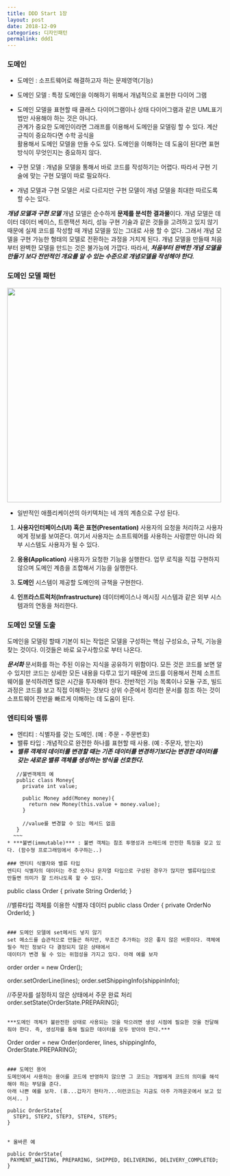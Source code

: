 ```yaml
---
title: DDD Start 1장
layout: post
date: 2018-12-09
categories: 디자인패턴
permalink: ddd1
---
```


### 도메인

* 도메인 : 소프트웨어로 해결하고자 하는 문제영역(기능)

* 도메인 모델 : 특정 도메인을 이해하기 위해서 개념적으로 표현한 다이어 그램
 
* 도메인 모델을 표현할 때 클래스 다이어그램이나 상태 다이어그램과 같은 UML표기법만 사용해야 하는 것은 아니다.  
  관계가 중요한 도메인이라면 그래프를 이용해서 도메인을 모델링 할 수 있다. 계산 규칙이 중요하다면 수학 공식을  
  활용해서 도메인 모델을 만들 수도 있다. 도메인을 이해하는 데 도움이 된다면 표현 방식이 무엇인지는 중요하지 않다.
 
* 구현 모델 : 개념을 모델을 통해서 바로 코드를 작성하기는 어렵다. 따라서 구현 기술에 맞는 구현 모델이 따로 필요하다.

* 개념 모델과 구현 모델은 서로 다르지만 구현 모델이 개념 모델을 최대한 따르도록 할 수는 있다. 

***개념 모델과 구현 모델***
  개념 모델은 순수하게 **문제를 분석한 결과물**이다. 개념 모델은 데이터 데이터 베이스, 트랜잭션 처리, 성능 구현 기술과
  같은 것들을 고려하고 있지 않기 때문에 실제 코드를 작성할 때 개념 모델을 있는 그대로 사용 할 수 없다. 
  그래서 개념 모델을 구현 가능한 형태의 모델로 전환하는 과정을 거치게 된다. 
  개념 모델을 만들때 처음부터 완벽한 모델을 만드는 것은 불가능에 가깝다. 따라서, ***처음부터 완벽한 개념 모델을 만들기 보다
  전반적인 개요를 알 수 있는 수준으로 개념모델을 작성해야 한다.***


### 도메인 모델 패턴
<img src="{{site.baseurl}}/assets/img/ddd-pattern.png" width="500">

* 일반적인 애플리케이션의 아키텍처는 네 개의 계층으로 구성 된다.

1. **사용자인터페이스(UI) 혹은 표현(Presentation)**
  사용자의 요청을 처리하고 사용자에게 정보를 보여준다.
  여기서 사용자는 소프트웨어를 사용하는 사람뿐만 아니라 외부 시스템도 사용자가 될 수 있다.  
   
2. **응용(Application)** 
  사용자가 요청한 기능을 실행한다. 업무 로직을 직접 구현하지 않으며 도메인 계층을 조합해서 기능을 실행한다.  
  
3. **도메인** 시스템이 제공할 도메인의 규책을 구현한다.  
  
4. **인프라스트럭처(Infrastructure)** 데이터베이스나 메시징 시스템과 같은 외부 시스템과의 연동을 처리한다.

### 도메인 모델 도출
  도메인을 모델링 할때 기본이 되는 작업은 모델을 구성하는 핵심 구성요소, 규칙, 기능을 찾는 것이다.
  이것들은 바로 요구사항으로 부터 나온다.
  
***문서화***
  문서화를 하는 주된 이유는 지식을 공유하기 위함이다. 모든 것은 코드를 보면 알 수 있지만 코드는 상세한 모든 내용을
  다루고 있기 때문에 코드를 이용해서 전체 소프트웨어를 분석하려면 많은 시간을 투자해야 한다.
  전반적인 기능 목록이나 모듈 구조, 빌드 과정은 코드를 보고 직접 이해하는 것보다 상위 수준에서 정리한 문서를 참조
  하는 것이 소프트웨어 전반을 빠르게 이해하는 데 도움이 된다.
 
### 엔티티와 밸류
  * 엔티티 : 식별자를 갖는 도메인. (예 : 주문 - 주문번호)
  * 밸류 타입 : 개념적으로 완전한 하나를 표현할 때 사용. (예 : 주문자, 받는자)
  * ***밸류 객체의 데이터를 변경할 때는 기존 데이터를 변경하기보다는 변경한 데이터를 갖는 새로운 밸류 객체를 생성하는 방식을 선호한다.*** 
  ~~~
     //불변객체의 예
     public class Money{
       private int value;
       
       public Money add(Money money){
         return new Money(this.value + money.value);
       }
       
       //value를 변경할 수 있는 메서드 없음
     }
    ~~~  
  * ***불변(immutable)*** : 불변 객체는 참조 투명성과 쓰레드에 안전한 특징을 갖고 있다. (함수형 프로그래밍에서 추구하는..)
  
### 엔티티 식별자와 밸류 타입
  엔티티 식별자의 데이터는 주로 숫자나 문자열 타입으로 구성된 경우가 많지만 밸류타입으로 만들면 의미가 잘 드러나도록 할 수 있다.
  ~~~
   public class Order {
     private String OrderId;
   }
   
   //밸류타입 객체를 이용한 식별자 데이터
   public class Order {
     private OrderNo OrderId;
   }
  ~~~

### 도메인 모델에 set메서드 넣지 않기
  set 메소드를 습관적으로 만들곤 하지만, 무조건 추가하는 것은 좋지 않은 버릇이다. 객체에 필수 적인 정보다 다 결정되지 않은 상태에서
  데이터가 변경 될 수 있는 위험성을 가지고 있다. 아래 예를 보자
  ~~~
   order order = new Order();
   
   order.setOrderLine(lines);
   order.setShippingInfo(shippinInfo);
   
   //주문자를 설정하지 않은 상태에서 주문 완료 처리
   order.setState(OrderState.PREPARING);
  ~~~
  
  ***도메인 객체가 불완전한 상태로 사용되는 것을 막으려면 생성 시점에 필요한 것을 전달해줘야 한다. 즉, 생성자를 통해 필요한 데이터를 모두 받아야 한다.***
  ~~~
   Order order = new Order(orderer, lines, shippingInfo, OrderState.PREPARING);
  ~~~

### 도메인 용어
  도메인에서 사용하는 용어를 코드에 반영하지 않으면 그 코드는 개발에게 코드의 의미를 해석해야 하는 부담을 준다.
  아래 나쁜 예를 보자. (휴...갑자기 현타가...이런코드는 지금도 아주 가까운곳에서 보고 있어서.. )
  ~~~
    public OrderState{
      STEP1, STEP2, STEP3, STEP4, STEP5;
    }
  ~~~

  * 올바른 예
  ~~~
    public OrderState{
     PAYMENT_WAITING, PREPARING, SHIPPED, DELIVERING, DELIVERY_COMPLETED;
    }
  ~~~
    

